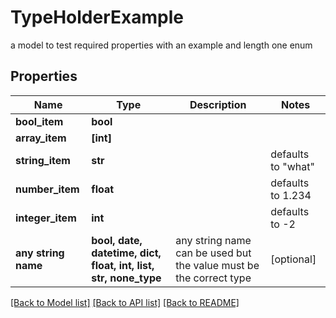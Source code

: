 # TypeHolderExample

a model to test required properties with an example and length one enum

## Properties
Name | Type | Description | Notes
------------ | ------------- | ------------- | -------------
**bool_item** | **bool** |  | 
**array_item** | **[int]** |  | 
**string_item** | **str** |  | defaults to "what"
**number_item** | **float** |  | defaults to 1.234
**integer_item** | **int** |  | defaults to -2
**any string name** | **bool, date, datetime, dict, float, int, list, str, none_type** | any string name can be used but the value must be the correct type | [optional]

[[Back to Model list]](../README.md#documentation-for-models) [[Back to API list]](../README.md#documentation-for-api-endpoints) [[Back to README]](../README.md)



